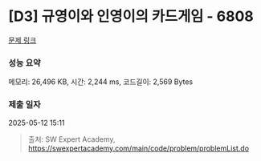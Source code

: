 # [D3] 규영이와 인영이의 카드게임 - 6808 

[문제 링크](https://swexpertacademy.com/main/code/problem/problemDetail.do?contestProbId=AWgv9va6HnkDFAW0) 

### 성능 요약

메모리: 26,496 KB, 시간: 2,244 ms, 코드길이: 2,569 Bytes

### 제출 일자

2025-05-12 15:11



> 출처: SW Expert Academy, https://swexpertacademy.com/main/code/problem/problemList.do